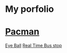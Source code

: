# My porfolio
<h1><a href="https://dqiu0.github.io/pacman">Pacman</a></h1>
<a href="https://dqiu0.github.io/eyeball">Eye Ball</a>
<a href="https://dqiu0.github.io/busstop">Real Time Bus stop</a>
